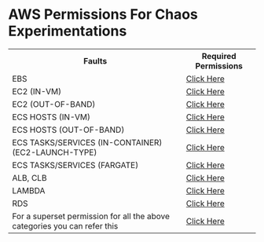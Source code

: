 # AWS Permissions For Chaos Experimentations 

<table>
  <tr>
    <th>Faults</th>
    <th>Required Permissions</th>
  </tr>

   <tr>
    <td>EBS</td>
    <td> <a href="./aws-chaos-scenarios/ebs/permissions/permissions.json"> Click Here </a></td>
  </tr>

   <tr>
    <td>EC2 (IN-VM)</td>
    <td> <a href="./aws-chaos-scenarios/ec2/permissions/in-vm/permissions.json"> Click Here </a></td>
  </tr>

   <tr>
    <td>EC2 (OUT-OF-BAND)</td>
    <td> <a href="./aws-chaos-scenarios/ec2/permissions/out-of-band/permissions.json"> Click Here </a></td>
  </tr>

   <tr>
    <td>ECS HOSTS (IN-VM)</td>
    <td> <a href="./aws-chaos-scenarios/ecs/hosts/permissions/in-vm/permissions.json"> Click Here </a></td>
  </tr>
  
   <tr>
    <td>ECS HOSTS (OUT-OF-BAND)</td>
    <td> <a href="./aws-chaos-scenarios/ecs/hosts/permissions/out-of-band/permissions.json"> Click Here </a></td>
  </tr>
  
   <tr>
    <td>ECS TASKS/SERVICES (IN-CONTAINER) (EC2-LAUNCH-TYPE)</td>
    <td> <a href="./aws-chaos-scenarios/ecs/tasks-services/permissions/in-container/permissions.json"> Click Here </a></td>
  </tr>

   <tr>
    <td>ECS TASKS/SERVICES (FARGATE)</td>
    <td> <a href="./aws-chaos-scenarios/ecs/tasks-services/permissions/out-of-band"> Click Here </a></td>
  </tr>
  
  <tr>
    <td>ALB, CLB</td>
    <td> <a href="./aws-chaos-scenarios/elb/permissions/permissions.json"> Click Here </a></td>
  </tr>

  <tr>
    <td>LAMBDA</td>
    <td> <a href="./aws-chaos-scenarios/lambda/permissions/permissions.json"> Click Here </a></td>
  </tr>

  <tr>
    <td>RDS</td>
    <td> <a href="./aws-chaos-scenarios/rds/permissions/permissions.json"> Click Here </a></td>
  </tr>

  <tr>
    <td>For a superset permission for all the above categories you can refer this</td>
    <td> <a href="./aws-chaos-scenarios/superset/permissions.json"> Click Here </a></td>
  </tr>
</table>
